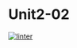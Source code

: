 # Unit2-02
[![linter](https://github.com/<SophiaSamera>/<Unit2-02>/workflows/linter/badge.svg)](https://github.com/marketplace/actions/super-linter) 
